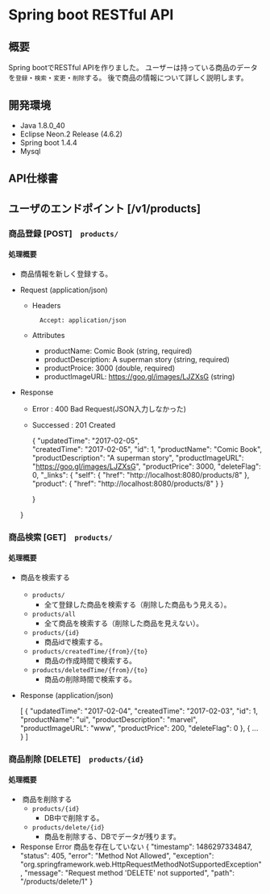 # Spring boot RESTful API 
## 概要
Spring bootでRESTful APIを作りました。
ユーザーは持っている商品のデータを`登録`・`検索`・`変更`・`削除`する。
後で商品の情報について詳しく説明します。

## 開発環境

* Java 1.8.0_40
* Eclipse Neon.2 Release (4.6.2)
* Spring boot 1.4.4
* Mysql  

## API仕様書
## ユーザのエンドポイント [/v1/products]

### 商品登録 [POST]　`products/`

#### 処理概要
 
* 商品情報を新しく登録する。
 
+ Request (application/json)
 
    + Headers
 
            Accept: application/json
 
    + Attributes
        + productName: Comic Book (string, required) 
        + productDescription: A superman story (string, required)
        + productProice: 3000 (double, required)
        + productImageURL: https://goo.gl/images/LJZXsG (string) 
        
+ Response

	+ Error : 400 Bad Request(JSON入力しなかった)
	+ Successed : 201 Created
	
	    {
            "updatedTime": "2017-02-05",  
            "createdTime": "2017-02-05",
            "id": 1,
            "productName": "Comic Book",
            "productDescription": "A superman story",
            "productImageURL": "https://goo.gl/images/LJZXsG",
            "productPrice": 3000,
            "deleteFlag": 0,
              "_links": {
                "self": {
                    "href": "http://localhost:8080/products/8"
                },
                "product": {
                    "href": "http://localhost:8080/products/8"
                }
              }

        }

     }
 	

### 商品検索 [GET]　`products/`

#### 処理概要

+ 商品を検索する
  + `products/`　 
    + 全て登録した商品を検索する（削除した商品もう見える）。
  + `products/all`
    + 全て商品を検索する（削除した商品を見えない）。
  + `products/{id}`
    + 商品idで検索する。
  + `products/createdTime/{from}/{to}`
    + 商品の作成時間で検索する。
  + `products/deletedTime/{from}/{to}`
    + 商品の削除時間で検索する。
 
+ Response (application/json)        

    [
      {
        "updatedTime": "2017-02-04",
        "createdTime": "2017-02-03",
        "id": 1,
        "productName": "ui",
        "productDescription": "marvel",
        "productImageURL": "www",
        "productPrice": 200,
        "deleteFlag": 0
      },
      {
        ...
      }
    ]	

### 商品削除 [DELETE]　`products/{id}`

#### 処理概要
+  商品を削除する
    * `products/{id}`
      + DB中で削除する。
    * `products/delete/{id}`
      + 商品を削除する、DBでデータが残ります。	
+ Response
Error
商品を存在していない
{
  "timestamp": 1486297334847,
  "status": 405,
  "error": "Method Not Allowed",
  "exception": "org.springframework.web.HttpRequestMethodNotSupportedException",
  "message": "Request method 'DELETE' not supported",
  "path": "/products/delete/1"
}
